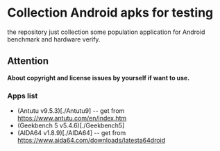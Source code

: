 Collection Android apks for testing
===

the repository just collection some population application for Android benchmark and hardware verify.

## Attention
**About copyright and license issues by yourself if want to use.**

### Apps list
* (Antutu v9.5.3)[./Antutu9] -- get from https://www.antutu.com/en/index.htm
* (Geekbench 5 v5.4.6)[./Geekbench5]
* (AIDA64 v1.8.9)[./AIDA64] -- get from https://www.aida64.com/downloads/latesta64droid


